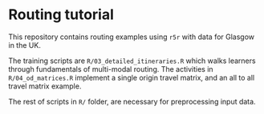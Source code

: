 # Routing tutorial

This repository contains routing examples using `r5r` with data for Glasgow in the UK. 

The training scripts are `R/03_detailed_itineraries.R` which walks learners through fundamentals of multi-modal routing. 
The activities in `R/04_od_matrices.R` implement a single origin travel matrix, and an all to all travel matrix example.

The rest of scripts in `R/` folder, are necessary for preprocessing input data.